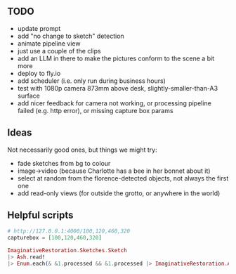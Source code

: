 ## TODO

- update prompt
- add "no change to sketch" detection
- animate pipeline view
- just use a couple of the clips
- add an LLM in there to make the pictures conform to the scene a bit more
- deploy to fly.io
- add scheduler (i.e. only run during business hours)
- test with 1080p camera 873mm above desk, slightly-smaller-than-A3 surface
- add nicer feedback for camera not working, or processing pipeline failed (e.g.
  http error), or missing capture box params

## Ideas

Not necessarily good ones, but things we might try:

- fade sketches from bg to colour
- image->video (because Charlotte has a bee in her bonnet about it)
- select at random from the florence-detected objects, not always the first one
- add read-only views (for outside the grotto, or anywhere in the world)

## Helpful scripts

```elixir
# http://127.0.0.1:4000/100,120,460,320
capturebox = [100,120,460,320]

ImaginativeRestoration.Sketches.Sketch
|> Ash.read!
|> Enum.each(& &1.processed && &1.processed |> ImaginativeRestoration.AI.Utils.to_image! |> Image.write!("/tmp/ir-sketches-processed/#{&1.id}.webp"))
```
